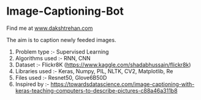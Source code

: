 # Image-Captioning-Bot
Find me at www.dakshtrehan.com 

The aim is to caption newly feeded images.

1. Problem type :- Supervised Learning
2. Algorithms used :- RNN, CNN
3. Dataset :- Flickr8K (https://www.kaggle.com/shadabhussain/flickr8k)
4. Libraries used :- Keras, Numpy, PIL, NLTK, CV2, Matplotlib, Re
5. Files used :- Resnet50, Glove6B50D
5. Inspired by :- https://towardsdatascience.com/image-captioning-with-keras-teaching-computers-to-describe-pictures-c88a46a311b8

